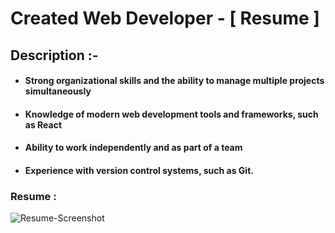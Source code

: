 # Created Web Developer - [ Resume ]

 ## Description :-
- #### Strong organizational skills and the ability to manage multiple projects simultaneously 
- #### Knowledge of modern web development tools and frameworks, such as React
- ####  Ability to work independently and as part of a team
- #### Experience with version control systems, such as Git.
 
 ### Resume :

![Resume-Screenshot](https://github.com/anilbhangay/Personal-Portfolio/assets/107872928/d89a9cd1-bf95-4e25-acea-b39a3c139612)
